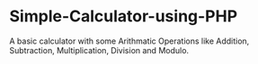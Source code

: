 # Simple-Calculator-using-PHP
A basic calculator with some Arithmatic Operations like Addition, Subtraction, Multiplication, Division and Modulo.
